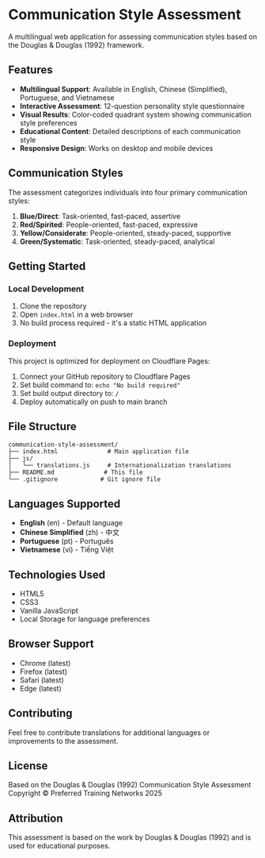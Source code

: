 # Communication Style Assessment

A multilingual web application for assessing communication styles based on the Douglas & Douglas (1992) framework.

## Features

- **Multilingual Support**: Available in English, Chinese (Simplified), Portuguese, and Vietnamese
- **Interactive Assessment**: 12-question personality style questionnaire
- **Visual Results**: Color-coded quadrant system showing communication style preferences
- **Educational Content**: Detailed descriptions of each communication style
- **Responsive Design**: Works on desktop and mobile devices

## Communication Styles

The assessment categorizes individuals into four primary communication styles:

1. **Blue/Direct**: Task-oriented, fast-paced, assertive
2. **Red/Spirited**: People-oriented, fast-paced, expressive
3. **Yellow/Considerate**: People-oriented, steady-paced, supportive
4. **Green/Systematic**: Task-oriented, steady-paced, analytical

## Getting Started

### Local Development

1. Clone the repository
2. Open `index.html` in a web browser
3. No build process required - it's a static HTML application

### Deployment

This project is optimized for deployment on Cloudflare Pages:

1. Connect your GitHub repository to Cloudflare Pages
2. Set build command to: `echo "No build required"`
3. Set build output directory to: `/`
4. Deploy automatically on push to main branch

## File Structure

```
communication-style-assessment/
├── index.html              # Main application file
├── js/
│   └── translations.js     # Internationalization translations
├── README.md              # This file
└── .gitignore            # Git ignore file
```

## Languages Supported

- **English** (en) - Default language
- **Chinese Simplified** (zh) - 中文
- **Portuguese** (pt) - Português
- **Vietnamese** (vi) - Tiếng Việt

## Technologies Used

- HTML5
- CSS3
- Vanilla JavaScript
- Local Storage for language preferences

## Browser Support

- Chrome (latest)
- Firefox (latest)
- Safari (latest)
- Edge (latest)

## Contributing

Feel free to contribute translations for additional languages or improvements to the assessment.

## License

Based on the Douglas & Douglas (1992) Communication Style Assessment
Copyright © Preferred Training Networks 2025

## Attribution

This assessment is based on the work by Douglas & Douglas (1992) and is used for educational purposes.